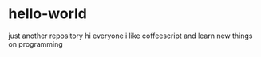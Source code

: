 # hello-world
just another repository
hi everyone
i like coffeescript and learn new things on programming 
